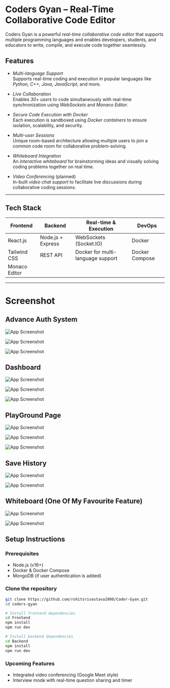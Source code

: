 #  Coders Gyan – Real-Time Collaborative Code Editor

Coders Gyan is a powerful *real-time collaborative code editor* that supports multiple programming languages and enables developers, students, and educators to write, compile, and execute code together seamlessly.

##  Features

-  *Multi-language Support*  
  Supports real-time coding and execution in popular languages like *Python, C++, Java, JavaScript*, and more.

-  *Live Collaboration*  
  Enables *30+ users* to code simultaneously with real-time synchronization using *WebSockets* and *Monaco Editor*.

-  *Secure Code Execution with Docker*  
  Each execution is sandboxed using *Docker containers* to ensure isolation, scalability, and security.

-  *Multi-user Sessions*  
  Unique room-based architecture allowing multiple users to join a common code room for collaborative problem-solving.

-  *Whiteboard Integration*   
  An *interactive whiteboard* for brainstorming ideas and visually solving coding problems together on real time.

-  *Video Conferencing* (planned)  
  In-built *video chat support* to facilitate live discussions during collaborative coding sessions.

---

##  Tech Stack

| Frontend           | Backend           | Real-time & Execution               | DevOps         |
|--------------------|-------------------|-------------------------------------|----------------|
| React.js           | Node.js + Express | WebSockets (Socket.IO)              | Docker         |
| Tailwind CSS       | REST API          | Docker for multi-language support   | Docker Compose |
| Monaco Editor      |                   |                                     |                |

---



#  Screenshot

## Advance Auth System
![App Screenshot](./Frontend/src/assets/landingPageImage/Auth1.png)

![App Screenshot](./Frontend/src/assets/landingPageImage/Auth2.png)

![App Screenshot](./Frontend/src/assets/landingPageImage/Auth3.png)


## Dashboard
![App Screenshot](./Frontend/src/assets/landingPageImage/dash1.png)

![App Screenshot](./Frontend/src/assets/landingPageImage/dash2.png)

![App Screenshot](./Frontend/src/assets/landingPageImage/dash3.png)


## PlayGround Page
![App Screenshot](./Frontend/src/assets/landingPageImage/playG1.png)

![App Screenshot](./Frontend/src/assets/landingPageImage/playG2.png)

![App Screenshot](./Frontend/src/assets/landingPageImage/playG3.png)


## Save History
![App Screenshot](./Frontend/src/assets/landingPageImage/proj1.png)

![App Screenshot](./Frontend/src/assets/landingPageImage/proj2.png)


## Whiteboard (One Of My Favourite Feature)
![App Screenshot](./Frontend/src/assets/landingPageImage/white1.png)

![App Screenshot](./Frontend/src/assets/landingPageImage/white2.png)



##  Setup Instructions

### Prerequisites

- Node.js (v16+)
- Docker & Docker Compose
- MongoDB (if user authentication is added)

### Clone the repository

```bash
git clone https://github.com/rohitsrivastava2000/Coder-Gyan.git
cd coders-gyan

# Install frontend dependencies
cd Frontend
npm install
npm run dev

# Install backend dependencies
cd Backend
npm install
npm run dev
```

### Upcoming Features

- Integrated video conferencing (Google Meet style)
- Interview mode with real-time question sharing and timer